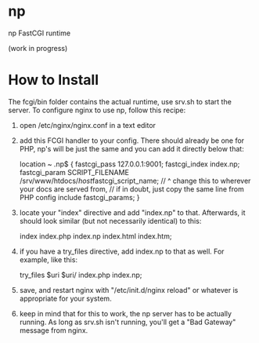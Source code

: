 np
==

np FastCGI runtime

(work in progress)

How to Install
==

The fcgi/bin folder contains the actual runtime, use srv.sh to start the server. To configure nginx to use np, follow this 
recipe:

1) open /etc/nginx/nginx.conf in a text editor
2) add this FCGI handler to your config. There should already be one for PHP, np's will be just the same and you can add it 
directly below that:

      location ~ \.np$ {
          fastcgi_pass   127.0.0.1:9001;
          fastcgi_index  index.np;
          fastcgi_param  SCRIPT_FILENAME  /srv/www/htdocs/$host$fastcgi_script_name;
//                                        ^ change this to wherever your docs are served from,
//                                          if in doubt, just copy the same line from PHP config
          include        fastcgi_params;
      }

3) locate your "index" directive and add "index.np" to that. Afterwards, it should look similar (but not necessarily identical) 
to this:

      index  index.php index.np index.html index.htm;

4) if you have a try_files directive, add index.np to that as well. For example, like this:

      try_files $uri $uri/ index.php index.np;

5) save, and restart nginx with "/etc/init.d/nginx reload" or whatever is appropriate for your system.

6) keep in mind that for this to work, the np server has to be actually running. As long as srv.sh isn't running, you'll get a 
"Bad Gateway" message from nginx.


